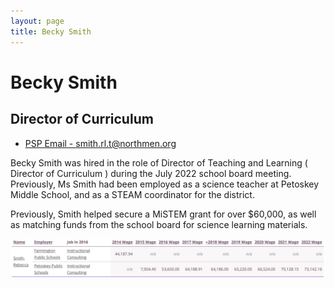 ```yaml
---
layout: page
title: Becky Smith
---
```


# Becky Smith
## Director of Curriculum

- [PSP Email - smith.rl.t@northmen.org](mailto:smith.rl.t@northmen.org)

Becky Smith was hired in the role of Director of Teaching and Learning ( Director of Curriculum ) during the July 2022 school board meeting. Previously, Ms Smith had been employed as a science teacher at Petoskey Middle School, and as a STEAM coordinator for the district.

Previously, Smith helped secure a MiSTEM grant for over $60,000, as well as matching funds from the school board for science learning materials.

![Becky Smith Wages](/assets/images/smith_wages.png)

